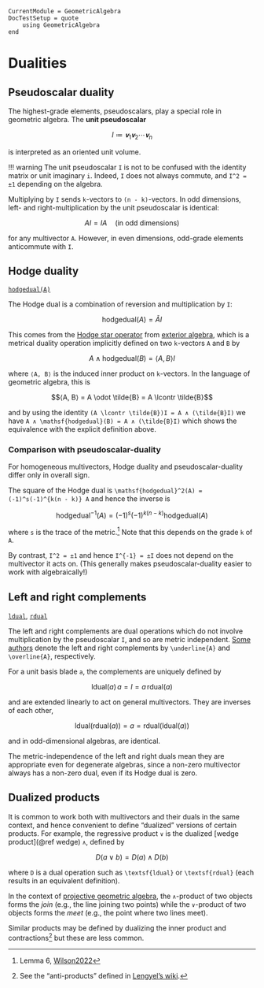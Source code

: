 ```@meta
CurrentModule = GeometricAlgebra
DocTestSetup = quote
	using GeometricAlgebra
end
```

# Dualities


## Pseudoscalar duality

The highest-grade elements, pseudoscalars, play a special role in geometric algebra. The **unit pseudoscalar**
```math
I ≔ 𝐯_1𝐯_2⋯𝐯_n
```
is interpreted as an oriented unit volume.

!!! warning
	The unit pseudoscalar ``I`` is not to be confused with the identity matrix or unit imaginary ``i``. Indeed, ``I`` does not always commute, and ``I^2 = ±1`` depending on the algebra.

Multiplying by ``I`` sends ``k``-vectors to ``(n - k)``-vectors.
In odd dimensions, left- and right-multiplication by the unit pseudoscalar is identical:
```math
AI = IA
\quad\text{(in odd dimensions)}
```
for any multivector ``A``.
However, in even dimensions, odd-grade elements anticommute with ``I``.



## Hodge duality

[`hodgedual(A)`](@ref)

The Hodge dual is a combination of reversion and multiplication by ``I``:
```math
\mathsf{hodgedual}(A) = \tilde{A}I
```
This comes from the [Hodge star operator](https://en.wikipedia.org/wiki/Hodge_star_operator) from [exterior algebra](https://en.wikipedia.org/wiki/Exterior_algebra), which is a metrical duality operation implicitly defined on two ``k``-vectors ``A`` and ``B`` by
```math
A ∧ \mathsf{hodgedual}(B) = ⟨A, B⟩ I
```
where ``⟨A, B⟩`` is the induced inner product on ``k``-vectors.
In the language of geometric algebra, this is
```math
⟨A, B⟩ = A \odot \tilde{B} = A \lcontr \tilde{B}
```
and by using the identity ``(A \lcontr \tilde{B})I = A ∧ (\tilde{B}I)`` we have ``A ∧ \mathsf{hodgedual}(B) = A ∧ (\tilde{B}I)`` which shows the equivalence with the explicit definition above.

### Comparison with pseudoscalar-duality

For homogeneous multivectors, Hodge duality and pseudoscalar-duality differ only in overall sign.

The square of the Hodge dual is ``\mathsf{hodgedual}^2(A) = (-1)^s(-1)^{k(n - k)} A`` and hence the inverse is
```math
\mathsf{hodgedual}^{-1}(A) = (-1)^s(-1)^{k(n - k)} \mathsf{hodgedual}(A) 
```
where ``s`` is the trace of the metric.[^1] Note that this depends on the grade ``k`` of ``A``.

[^1]: Lemma 6, [Wilson2022](@cite)

By contrast, ``I^2 = ±1`` and hence ``I^{-1} = ±I`` does not depend on the multivector it acts on. (This generally makes pseudoscalar-duality easier to work with algebraically!)

## Left and right complements

[`ldual`](@ref), [`rdual`](@ref)

The left and right complements are dual operations which do not involve multiplication by the pseudoscalar ``I``, and so are metric independent.
[Some authors](https://rigidgeometricalgebra.org/wiki/index.php?title=Complements) denote the left and right complements by ``\underline{A}`` and ``\overline{A}``, respectively.

For a unit basis blade ``a``, the complements are uniquely defined by
```math
\textsf{ldual}(a)\,a = I = a\,\textsf{rdual}(a)
```
and are extended linearly to act on general multivectors.
They are inverses of each other,
```math
\textsf{ldual}(\textsf{rdual}(a)) = a = \textsf{rdual}(\textsf{ldual}(a))
```
and in odd-dimensional algebras, are identical.

The metric-independence of the left and right duals mean they are appropriate even for degenerate algebras, since a non-zero multivector always has a non-zero dual, even if its Hodge dual is zero.

## Dualized products

It is common to work both with multivectors and their duals in the same context, and hence convenient to define “dualized” versions of certain products.
For example, the regressive product ``∨`` is the dualized [wedge product](@ref wedge) ``∧``, defined by
```math
D(a ∨ b) = D(a) ∧ D(b)
```
where ``D`` is a dual operation such as ``\textsf{ldual}`` or ``\textsf{rdual}`` (each results in an equivalent definition).

In the context of [projective geometric algebra](http://projectivegeometricalgebra.org/), the ``∧``-product of two objects forms the _join_ (e.g., the line joining two points) while the ``∨``-product of two objects forms the _meet_ (e.g., the point where two lines meet).

Similar products may be defined by dualizing the inner product and contractions[^2] but these are less common.

[^2]: See the “anti-products” defined in [Lengyel’s wiki](http://projectivegeometricalgebra.org/).